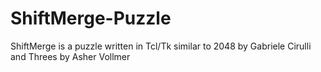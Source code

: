 # ShiftMerge-Puzzle
ShiftMerge is a puzzle written in Tcl/Tk similar to 2048 by Gabriele Cirulli and Threes by Asher Vollmer
